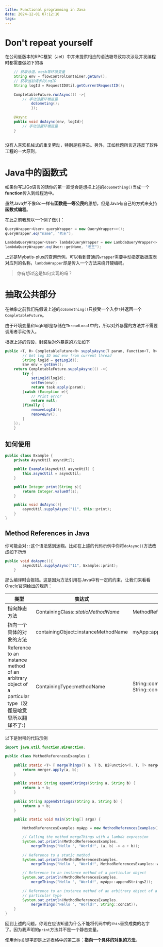 ```yaml
---
title: Functional programming in Java
date: 2024-12-01 07:12:10
tags:
---
```

# Don't repeat yourself
在公司低版本的RPC框架（Jet）中并未提供相应的语法糖导致每次涉及并发编程时都需要做如下的事
```java
    // 获取泳道、mesh等环境变量
    String env = flowControlContainer.getEnv();
    // 获取当前请求的LogID
    String logId = RequestIDUtil.getCurrentRequestID();
    
    CompletableFuture.runAsync(() ->{
        // 手动设置环境变量
            doSometing();
            });
    
    @Async
    public void doAsync(env, logId){
        // 手动设置环境变量
    }
    
```
没有人喜欢机械式的重复劳动，特别是程序员。另外，正如标题所言这违反了软件工程的一大原则。

# Java中的函数式
如果你写过Go语言的话你的第一直觉会是想把上述的`doSomething()`当成一个**function**传入到线程池中。

虽然Java并不像Go一样有**函数是一等公民**的思想，但是Java有自己的方式来支持**函数式编程**。

在此之前我想以一个例子做引：
```java
QueryWrapper<User> queryWrapper = new QueryWrapper<>();
queryWrapper.eq("name", "老王");

LambdaQueryWrapper<User> lambdaQueryWrapper = new LambdaQueryWrapper<>();
lambdaQueryWrapper.eq(User::getName, "老王");
```
上述是Mybatis-plus的查询示例。可以看到普通的`wrapper`需要手动指定数据库表对应列的名称，`lambdaWrapper`却是传入一个方法来绕开硬编码。
> 你有想过这是如何实现的吗？

# 抽取公共部分
在抽象之前我们先假设上述的`doSomething()`只接受一个入参`T`并返回一个`CompletableFuture`。

由于环境变量和logId都是存储在`ThreadLocal`中的，所以对外暴露的方法并不需要调用者手动传入。

根据上述的假设，封装后对外暴露的方法如下

```java
public <T, R> CompletableFuture<R> supplyAsync(T param, Function<T, R> task){
        // Get log ID and env from current thread
        String logId = getLogId();
        Env env = getEnv();
    return CompletableFuture.supplyAsync(() ->{
        try {
            setLogId(logId);
            setEnv(env);
            return task.apply(param);
        }catch (Exception e){
            // Print error
            return null;
        }finally {
            removeLogId();
            removeEnv();
        }
    });
    }
```

## 如何使用
```java
public class Example {
    private AsyncUtil asyncUtil;

    public Example(AsyncUtil asyncUtil) {
        this.asyncUtil = asyncUtil;
    }

    public Integer print(String s){
        return Integer.valueOf(s);
    }

    public void doAsync(){
        asyncUtil.supplyAsync("11", this::print);
    }
}
```
## Method References in Java
你可能会对`::`这个语法感到迷糊。比如在上述的代码示例中你将`doAsync()`方法改成如下所示
```java
public void doAsync(){
        asyncUtil.supplyAsync("11", Example::print);
    }
```
那么编译时会报错。这是因为方法引用在Java中有一定的约束，让我们来看看Oracle官网给出的规范：

| 类型                                                                                         | 表达式 | 示例 |
|--------------------------------------------------------------------------------------------|-----|----|
| 指向静态方法                                                                                     |  ContainingClass::_staticMethodName_   | MethodReferencesExamples::appendStrings   |
| 指向一个具体的对象的方法                                                                               |   containingObject::instanceMethodName  |  myApp::appendStrings2  |
| Reference to an instance method of an arbitrary object of a particular type（没懂是啥意思所以翻译不了:( | ContainingType::methodName    |  String::compareToIgnoreCase<br/>String::concat  |

以下是附带的代码示例
```java
import java.util.function.BiFunction;

public class MethodReferencesExamples {
    
    public static <T> T mergeThings(T a, T b, BiFunction<T, T, T> merger) {
        return merger.apply(a, b);
    }
    
    public static String appendStrings(String a, String b) {
        return a + b;
    }
    
    public String appendStrings2(String a, String b) {
        return a + b;
    }

    public static void main(String[] args) {
        
        MethodReferencesExamples myApp = new MethodReferencesExamples();

        // Calling the method mergeThings with a lambda expression
        System.out.println(MethodReferencesExamples.
            mergeThings("Hello ", "World!", (a, b) -> a + b));
        
        // Reference to a static method
        System.out.println(MethodReferencesExamples.
            mergeThings("Hello ", "World!", MethodReferencesExamples::appendStrings));

        // Reference to an instance method of a particular object        
        System.out.println(MethodReferencesExamples.
            mergeThings("Hello ", "World!", myApp::appendStrings2));
        
        // Reference to an instance method of an arbitrary object of a
        // particular type
        System.out.println(MethodReferencesExamples.
            mergeThings("Hello ", "World!", String::concat));
    }
}
```
回到上述的问题，你现在应该知道为什么不能将代码中的`this`替换成类的名字了。因为我声明的`print`方法并不是一个静态变量。

使用this关键字即是上述表格中的第二类：**指向一个具体的对象的方法**。
